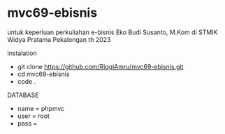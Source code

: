 # mvc69-ebisnis
untuk keperluan perkuliahan e-bisnis Eko Budi Susanto, M.Kom di STMIK Widya Pratama Pekalongan th 2023


instalation
- git clone https://github.com/RiqqiAmru/mvc69-ebisnis.git
- cd mvc69-ebisnis
- code .

DATABASE
- name = phpmvc
- user = root
- pass = 